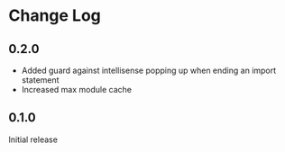 # Change Log

## 0.2.0

- Added guard against intellisense popping up when ending an import statement
- Increased max module cache

## 0.1.0

Initial release